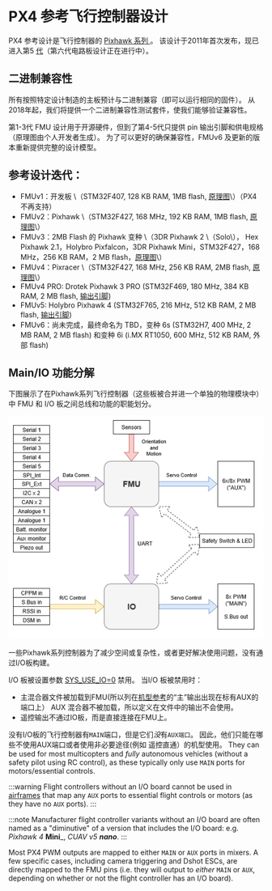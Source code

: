 # PX4 参考飞行控制器设计

PX4 参考设计是飞行控制器的 [Pixhawk 系列 ](../flight_controller/pixhawk_series.md)。 该设计于2011年首次发布，现已进入第5 [代](#reference_design_generations)（第六代电路板设计正在进行中）。

## 二进制兼容性

所有按照特定设计制造的主板预计与二进制兼容（即可以运行相同的固件）。 从2018年起，我们将提供一个二进制兼容性测试套件，使我们能够验证兼容性。

第1-3代 FMU 设计用于开源硬件，但到了第4-5代只提供 pin 输出引脚和供电规格（原理图由个人开发者生成）。 为了可以更好的确保兼容性，FMUv6 及更新的版本重新提供完整的设计模型。

<a id="reference_design_generations"></a>

## 参考设计迭代：

* FMUv1：开发板 \（STM32F407, 128 KB RAM, 1MB flash, [原理图](https://github.com/PX4/Hardware/tree/master/FMUv1)\）（PX4 不再支持）
* FMUv2：Pixhawk \（STM32F427, 168 MHz, 192 KB RAM, 1MB flash, [原理图](https://github.com/PX4/Hardware/tree/master/FMUv2)\）
* FMUv3：2MB Flash 的 Pixhawk 变种 \（3DR Pixhawk 2 \（Solo\）， Hex Pixhawk 2.1，Holybro Pixfalcon，3DR Pixhawk Mini，STM32F427，168 MHz，256 KB RAM，2 MB flash，[原理图](https://github.com/PX4/Hardware/tree/master/FMUv3_REV_D)\）
* FMUv4：Pixracer \（STM32F427, 168 MHz, 256 KB RAM, 2MB flash, [原理图](https://docs.google.com/spreadsheets/d/1raRRouNsveQz8cj-EneWG6iW0dqGfRAifI91I2Sr5E0/edit#gid=1585075739)\）
* FMUv4 PRO: Drotek Pixhawk 3 PRO \(STM32F469, 180 MHz, 384 KB RAM, 2 MB flash, [输出引脚](https://docs.google.com/spreadsheets/d/1raRRouNsveQz8cj-EneWG6iW0dqGfRAifI91I2Sr5E0/edit#gid=1585075739)\)
* FMUv5: Holybro Pixhawk 4 \(STM32F765, 216 MHz, 512 KB RAM, 2 MB flash, [输出引脚](https://docs.google.com/spreadsheets/d/1-n0__BYDedQrc_2NHqBenG1DNepAgnHpSGglke-QQwY/edit#gid=912976165)\)
* FMUv6：尚未完成，最终命名为 TBD，变种 6s \(STM32H7, 400 MHz, 2 MB RAM,  2 MB flash\) 和变种 6i \(i.MX RT1050, 600 MHz, 512 KB RAM, 外部 flash\)


## Main/IO 功能分解

下图展示了在Pixhawk系列飞行控制器（这些板被合并进一个单独的物理模块中）中 FMU 和 I/O 板之间总线和功能的职能划分。

![PX4 Main/IO Functional Breakdown](../../assets/diagrams/px4_fmu_io_functions.png)

<!-- Draw.io version of file can be found here: https://drive.google.com/file/d/1H0nK7Ufo979BE9EBjJ_ccVx3fcsilPS3/view?usp=sharing -->

一些Pixhawk系列控制器为了减少空间或复杂性，或者更好解决使用问题，没有通过I/O板构建。

I/O 板被设置参数 [SYS_USE_IO=0](../advanced_config/parameter_reference.md#SYS_USE_IO) 禁用。 当I/O 板被禁用时：
- 主混合器文件被加载到FMU(所以列在[机型参考](../airframes/airframe_reference.md)的“主”输出出现在标有AUX的端口上） AUX 混合器不被加载，所以定义在文件中的输出不会使用。
- 遥控输出不通过IO板，而是直接连接在FMU上。

没有I/O板的飞行控制器有`MAIN`端口，但是它们*没*有`AUX端口`。 因此，他们只能在哪些不使用AUX端口或者使用非必要途径(例如 遥控直通）的机型使用。 They can be used for most multicopters and *fully* autonomous vehicles (without a safety pilot using RC control), as these typically only use `MAIN` ports for motors/essential controls.

:::warning
Flight controllers without an I/O board cannot be used in [airframes](../airframes/airframe_reference.md) that map any `AUX` ports to essential flight controls or motors (as they have no `AUX` ports).
:::

:::note
Manufacturer flight controller variants without an I/O board are often named as a "diminutive" of a version that includes the I/O board: e.g. _Pixhawk 4_ **Mini**_, _CUAV v5 **nano**_.
:::

Most PX4 PWM outputs are mapped to either `MAIN` or `AUX` ports in mixers. A few specific cases, including camera triggering and Dshot ESCs, are directly mapped to the FMU pins (i.e. they will output to *either* `MAIN` or `AUX`, depending on whether or not the flight controller has an I/O board).
